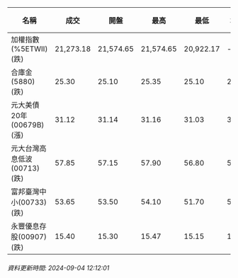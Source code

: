 | 名稱 | 成交 | 開盤 | 最高 | 最低 | 均價 | 成交金額(億) | 昨收 | 漲跌幅 | 漲跌 | 總量 | 昨量 | 振幅 |
| -------- | -------- | -------- | -------- |-------- | -------- | -------- |-------- |-------- |-------- | -------- | -------- |-------- |
|加權指數(%5ETWII) (跌)|21,273.18|21,574.65|21,574.65|20,922.17|-|3,582.29|22,092.21|3.71%|819.03|8,463,289|0|2.95%|
|合庫金(5880) (跌)|25.30|25.10|25.35|25.10|25.20|3.89|25.60|1.17%|0.30|15,424|7,030|0.98%|
|元大美債20年(00679B) (漲)|31.12|31.14|31.16|31.03|31.09|21.17|30.74|1.24%|0.38|68,073|48,162|0.42%|
|元大台灣高息低波(00713) (跌)|57.85|57.15|57.90|56.80|57.38|15.97|58.60|1.28%|0.75|27,826|13,763|1.88%|
|富邦臺灣中小(00733) (跌)|53.65|53.50|54.10|51.70|53.15|1.77|55.60|3.51%|1.95|3,333|1,028|4.32%|
|永豐優息存股(00907) (跌)|15.40|15.30|15.47|15.15|15.34|0.957|15.77|2.35%|0.37|6,238|3,491|2.03%|
###### 資料更新時間: 2024-09-04 12:12:01